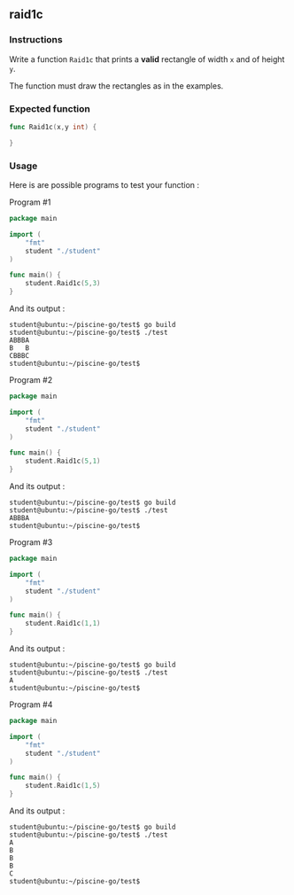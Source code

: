 ## raid1c

### Instructions

Write a function `Raid1c` that prints a **valid** rectangle of width `x` and of height `y`.

The function must draw the rectangles as in the examples.

### Expected function

```go
func Raid1c(x,y int) {

}
```

### Usage

Here is are possible programs to test your function :

Program #1

```go
package main

import (
	"fmt"
	student "./student"
)

func main() {
	student.Raid1c(5,3)
}
```

And its output :

```console
student@ubuntu:~/piscine-go/test$ go build
student@ubuntu:~/piscine-go/test$ ./test
ABBBA
B   B
CBBBC
student@ubuntu:~/piscine-go/test$
```

Program #2

```go
package main

import (
	"fmt"
	student "./student"
)

func main() {
	student.Raid1c(5,1)
}
```

And its output :

```console
student@ubuntu:~/piscine-go/test$ go build
student@ubuntu:~/piscine-go/test$ ./test
ABBBA
student@ubuntu:~/piscine-go/test$
```

Program #3

```go
package main

import (
	"fmt"
	student "./student"
)

func main() {
	student.Raid1c(1,1)
}
```

And its output :

```console
student@ubuntu:~/piscine-go/test$ go build
student@ubuntu:~/piscine-go/test$ ./test
A
student@ubuntu:~/piscine-go/test$
```

Program #4

```go
package main

import (
	"fmt"
	student "./student"
)

func main() {
	student.Raid1c(1,5)
}
```

And its output :

```console
student@ubuntu:~/piscine-go/test$ go build
student@ubuntu:~/piscine-go/test$ ./test
A
B
B
B
C
student@ubuntu:~/piscine-go/test$
```
